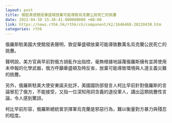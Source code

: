 ```yaml
---
layout: post
title: 俄駐美使館促華盛頓放棄可能導致烏克蘭公民死亡的挑釁
date: 2022-04-30 15:36:41.000000000 +08:00
link: https://news.rthk.hk/rthk/ch/component/k2/1646468-20220430.htm
categories: rthk
---
```


俄羅斯駐美國大使館發表聲明，敦促華盛頓放棄可能導致數萬名烏克蘭公民死亡的挑釁。

聲明說，美方官員早前對俄方胡亂作出指控，毫無根據地誣蔑俄羅斯擁有並將使用未申報的化學武器，俄方呼籲華盛頓及時反省，放棄可能導致環境與人道主義災難的挑釁。

另外，俄羅斯駐美大使安東諾夫批評，美國國防部發言人柯比早前針對俄羅斯的言論冒犯了俄方，不能接受，又指一位深知用詞含義的退役軍人，講出這類挑釁性言論，令人感到驚訝。

柯比早前形容，俄羅斯總統普京揮軍烏克蘭是邪惡行為，難以衡量對方暴力與殘忍的程度。

